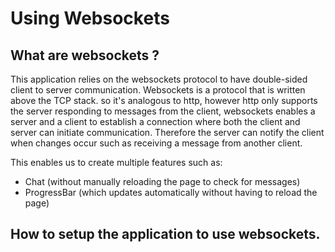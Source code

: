 # Using Websockets

## What are websockets ?
This application relies on the websockets protocol to have double-sided
client to server communication. Websockets is a protocol that is written
above the TCP stack. so it's analogous to http, however http only supports
the server responding to messages from the client, websockets enables a server and a client
to establish a connection where both the client and server can initiate communication.
Therefore the server can notify the client when changes occur such as receiving a message from 
another client.

This enables us to create multiple features such as:
+ Chat (without manually reloading the page to check for messages)
+ ProgressBar (which updates automatically without having to reload the page)

## How to setup the application to use websockets.
